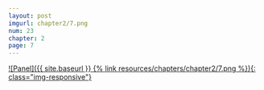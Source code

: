 ```yaml
---
layout: post
imgurl: chapter2/7.png
num: 23
chapter: 2
page: 7
---
```


[![Panel]({{ site.baseurl }} {% link resources/chapters/chapter2/7.png %}){: class="img-responsive"}]({{page.previous.url}}#panel)
